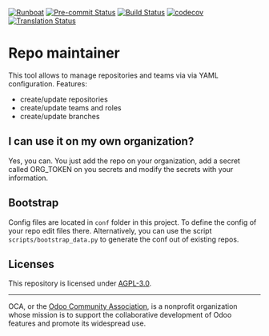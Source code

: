 
[![Runboat](https://img.shields.io/badge/runboat-Try%20me-875A7B.png)](https://runboat.odoo-community.org/builds?repo=OCA-devel/repo-maintainer&target_branch=16.0)
[![Pre-commit Status](https://github.com/OCA-devel/repo-maintainer/actions/workflows/pre-commit.yml/badge.svg?branch=16.0)](https://github.com/OCA-devel/repo-maintainer/actions/workflows/pre-commit.yml?query=branch%3A16.0)
[![Build Status](https://github.com/OCA-devel/repo-maintainer/actions/workflows/test.yml/badge.svg?branch=16.0)](https://github.com/OCA-devel/repo-maintainer/actions/workflows/test.yml?query=branch%3A16.0)
[![codecov](https://codecov.io/gh/OCA-devel/repo-maintainer/branch/16.0/graph/badge.svg)](https://codecov.io/gh/OCA-devel/repo-maintainer)
[![Translation Status](https://translation.odoo-community.org/widgets/repo-maintainer-16-0/-/svg-badge.svg)](https://translation.odoo-community.org/engage/repo-maintainer-16-0/?utm_source=widget)

<!-- /!\ do not modify above this line -->

# Repo maintainer

This tool allows to manage repositories and teams via via YAML configuration.
Features:

* create/update repositories
* create/update teams and roles
* create/update branches

## I can use it on my own organization?

Yes, you can. You just add the repo on your organization, add a secret called ORG_TOKEN on you secrets and modify the secrets with your information.


## Bootstrap

Config files are located in `conf` folder in this project.
To define the config of your repo edit files there.
Alternatively, you can use the script `scripts/bootstrap_data.py` to generate the conf out of existing repos.

## Licenses

This repository is licensed under [AGPL-3.0](LICENSE).

----
OCA, or the [Odoo Community Association](http://odoo-community.org/), is a nonprofit
organization whose mission is to support the collaborative development of Odoo features
and promote its widespread use.
